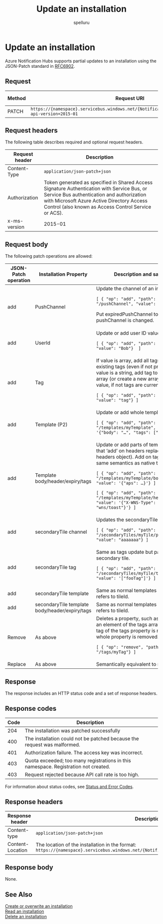 ﻿---
title: "Update an installation"
description: Use this API reference documentation to update an installation using the JSON-Patch standard in RFC6902.
ms.custom: ""
ms.date: 04/05/2019
ms.reviewer: ""
ms.service: "notification-hubs"
ms.suite: ""
ms.tgt_pltfrm: ""
ms.topic: "reference"
author: "spelluru"
ms.author: "spelluru"
manager: "timlt"

---


# Update an installation
Azure Notification Hubs supports partial updates to an installation using the JSON-Patch standard in [RFC6902](https://tools.ietf.org/html/rfc6902).

## Request

| Method | Request URI | HTTP version |
| ------ | ----------- | ------------ | 
| PATCH | `https://{namespace}.servicebus.windows.net/{NotificationHub}/installations/{id}?api-version=2015-01` | HTTP/1.1 |

## Request headers

The following table describes required and optional request headers.

| Request header | Description |
| -------------- | ----------- | 
| Content-Type | `application/json-patch+json` |
| Authorization | Token generated as specified in Shared Access Signature Authentication with Service Bus, or Service Bus authentication and authorization with Microsoft Azure Active Directory Access Control (also known as Access Control Service or ACS). |
| x-ms-version | 2015-01 |


## Request body
The following patch operations are allowed:

| JSON-Patch operation | Installation Property | Description and sample |
| -------------------- | --------------------- | ---------------------- |
| add | PushChannel | Update the channel of an installation.<p>`[ { "op": "add", "path": "/pushChannel", "value": "aaaaaaa"} ]`</p><p>Put expiredPushChannel to true if pushChannel is changed.</p>
| add | UserId | Update or add user ID value.<p>`[ { "op": "add", "path": "/userId", "value": "Bob"}  ]`</p> 
| add | Tag | If value is array, add all tags in array to existing tags (even if not present). If value is a string, add tag to current array (or create a new array with single value, if not tags are currently present).<p>`[ { "op": "add", "path": "/tags", "value": "tag"} ]` |
| add | Template (P2) | Update or add whole template.<p>`[ { "op": "add", "path": "/templates/myTemplate", "value": '{"body": "…", "tags": ["tag"]}'} ]`|
| add | Template body/header/expiry/tags | Update or add parts of template (note that ‘add’ on headers replaces current headers object). Add on tags has the same semantics as native tags.<p>`[ { "op": "add", "path": "/templates/myTemplate/body", "value": '{"aps": …}'} ]`</p><p>`[ { "op": "add", "path": "/templates/myTemplate/headers", "value": '{"X-WNS-Type": "wns/toast"}'} ]`</p> |
| add | secondaryTile channel | Updates the secondaryTile channel.<p>`[ { "op": "add", "path": "/secondaryTiles/myTile/pushChannel", "value": "aaaaaaa"} ]`</p> |
| add | secondaryTile tag | Same as tags update but path refers to secondary tile.<p>`[ { "op": "add", "path": "/secondaryTiles/myTile/tags", "value": '["fooTag"]'} ]`</p> |
| add | secondaryTile template | Same as normal templates but path refers to tileId. |
| add | secondaryTile template body/header/expiry/tags | Same as normal templates but path refers to tileId. |
| Remove | As above | Deletes a property, such as userID, or an element of the tags array. If the last tag of the tags property is removed the whole property is removed. <p>`[ { "op": "remove", "path": "/tags/myTag"} ]`</p> |
| Replace | As above | Semantically equivalent to remove+add. |


## Response

The response includes an HTTP status code and a set of response headers.

## Response codes

| Code | Description |
|---|---|
| 204 | The installation was patched successfully |
| 400 | The installation could not be patched because the request was malformed. |
| 401 | Authorization failure. The access key was incorrect. |
| 403 | Quota exceeded; too many registrations in this namespace. Registration not created. |
| 403 | Request rejected because API call rate is too high. |

For information about status codes, see [Status and Error Codes](/rest/api/storageservices/Common-REST-API-Error-Codes).

## Response headers

| Response header | Description |
| --------------- | ----------- | 
| Content-type | `application/json-patch+json` |
| Content-Location | The location of the installation in the format: `https://{namespace}.servicebus.windows.net/{NotificationHub}/installations/<installationId>` |

## Response body

None.

## See Also

[Create or overwrite an installation](create-overwrite-installation.md)  
[Read an installation](read-installation.md)  
[Delete an installation](delete-installation.md)

